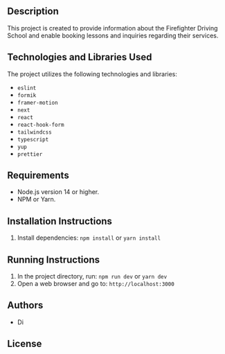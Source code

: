 ## Description

This project is created to provide information about the Firefighter Driving School and enable booking lessons and inquiries regarding their services.

## Technologies and Libraries Used

The project utilizes the following technologies and libraries:

- `eslint`
- `formik`
- `framer-motion`
- `next`
- `react`
- `react-hook-form`
- `tailwindcss`
- `typescript`
- `yup`
- `prettier`

## Requirements

- Node.js version 14 or higher.
- NPM or Yarn.

## Installation Instructions

1. Install dependencies: `npm install` or `yarn install`

## Running Instructions

1. In the project directory, run: `npm run dev` or `yarn dev`
2. Open a web browser and go to: `http://localhost:3000`

## Authors

- Di

## License
